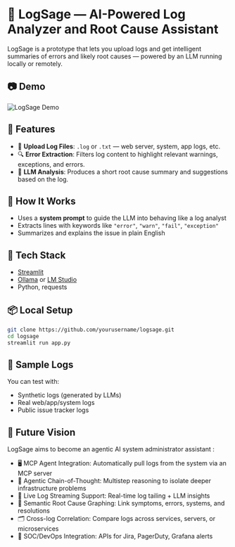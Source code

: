 # 🧠 LogSage — AI-Powered Log Analyzer and Root Cause Assistant

LogSage is a prototype that lets you upload logs and get intelligent summaries of errors and likely root causes — powered by an LLM running locally or remotely.

## 📷 Demo

![LogSage Demo](demo/logsage_demo.gif)

## 🚀 Features

- 📂 **Upload Log Files**: `.log` or `.txt` — web server, system, app logs, etc.
- 🔍 **Error Extraction**: Filters log content to highlight relevant warnings, exceptions, and errors.
- 🧠 **LLM Analysis**: Produces a short root cause summary and suggestions based on the log.

## 🧠 How It Works

- Uses a **system prompt** to guide the LLM into behaving like a log analyst
- Extracts lines with keywords like `"error"`, `"warn"`, `"fail"`, `"exception"`
- Summarizes and explains the issue in plain English

## 🔧 Tech Stack

- [Streamlit](https://streamlit.io/)
- [Ollama](https://ollama.com/) or [LM Studio](https://lmstudio.ai/)
- Python, requests

## 📦 Local Setup

```bash
git clone https://github.com/yourusername/logsage.git
cd logsage
streamlit run app.py
```

## 📁 Sample Logs

You can test with:
- Synthetic logs (generated by LLMs)
- Real web/app/system logs
- Public issue tracker logs

## 🧭 Future Vision

LogSage aims to become an agentic AI system administrator assistant : 
- 🖥️ MCP Agent Integration: Automatically pull logs from the system via an MCP server
- 🤖 Agentic Chain-of-Thought: Multistep reasoning to isolate deeper infrastructure problems
- 🔄 Live Log Streaming Support: Real-time log tailing + LLM insights
- 🧬 Semantic Root Cause Graphing: Link symptoms, errors, systems, and resolutions
- 🗂️ Cross-log Correlation: Compare logs across services, servers, or microservices
- 🔐 SOC/DevOps Integration: APIs for Jira, PagerDuty, Grafana alerts

